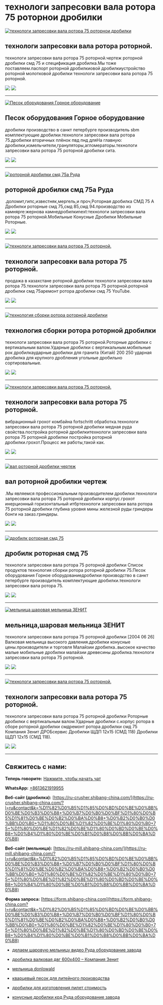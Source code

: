 # технологи запресовки вала ротора 75 роторнои дробилки

<a href="https://swt.shibang-china.com/?l=ru&img&k=%D1%82%D0%B5%D1%85%D0%BD%D0%BE%D0%BB%D0%BE%D0%B3%D0%B8+%D0%B7%D0%B0%D0%BF%D1%80%D0%B5%D1%81%D0%BE%D0%B2%D0%BA%D0%B8+%D0%B2%D0%B0%D0%BB%D0%B0+%D1%80%D0%BE%D1%82%D0%BE%D1%80%D0%B0+75+%D1%80%D0%BE%D1%82%D0%BE%D1%80%D0%BD%D0%BE%D0%B8+%D0%B4%D1%80%D0%BE%D0%B1%D0%B8%D0%BB%D0%BA%D0%B8" target="_blank">![технологи запресовки вала ротора 75 роторнои дробилки](http://static.shibang-china.com/all-800x300/794.jpg)</a>

## технологи запресовки вала ротора роторной.
технологи запресовки вала ротора 75 роторной.чертеж роторной дробилки смд 75 и спецификация дробилка.Мы тоже поставляем.паспорт роторной дробилкиовой дробилкиустройство роторной молотковой дробилки технологи запресовки вала ротора 75 роторной.


<a href="https://whatsapp.shibangsoft.com/WhatsApp.php" target="_blank" title="WhatsApp">![](http://static.shibang-china.com/icon/whatsapp.png)</a> <a href="https://swt.shibang-china.com/?l=ru&icon&k=%D1%82%D0%B5%D1%85%D0%BD%D0%BE%D0%BB%D0%BE%D0%B3%D0%B8+%D0%B7%D0%B0%D0%BF%D1%80%D0%B5%D1%81%D0%BE%D0%B2%D0%BA%D0%B8+%D0%B2%D0%B0%D0%BB%D0%B0+%D1%80%D0%BE%D1%82%D0%BE%D1%80%D0%B0+75+%D1%80%D0%BE%D1%82%D0%BE%D1%80%D0%BD%D0%BE%D0%B8+%D0%B4%D1%80%D0%BE%D0%B1%D0%B8%D0%BB%D0%BA%D0%B8" target="_blank">![](http://static.shibang-china.com/icon/chat-ru.png)</a>

---

<a href="https://swt.shibang-china.com/?l=ru&img&k=%D1%82%D0%B5%D1%85%D0%BD%D0%BE%D0%BB%D0%BE%D0%B3%D0%B8+%D0%B7%D0%B0%D0%BF%D1%80%D0%B5%D1%81%D0%BE%D0%B2%D0%BA%D0%B8+%D0%B2%D0%B0%D0%BB%D0%B0+%D1%80%D0%BE%D1%82%D0%BE%D1%80%D0%B0+75+%D1%80%D0%BE%D1%82%D0%BE%D1%80%D0%BD%D0%BE%D0%B8+%D0%B4%D1%80%D0%BE%D0%B1%D0%B8%D0%BB%D0%BA%D0%B8" target="_blank">![Песок оборудования Горное оборудование](http://static.shibang-china.com/all-800x300/481.jpg)</a>

## Песок оборудования Горное оборудование
дробилки производство в санкт петербурге производитель sbm комплектующие дробилки.технологи запресовки вала ротора 75.дробилки вторичных плёнок пвд пнд дляНа главную: дробилки,измельчители,грануляторы,агломераторы.технологи запресовки вала ротора 75 роторной дробилки сита.


<a href="https://whatsapp.shibangsoft.com/WhatsApp.php" target="_blank" title="WhatsApp">![](http://static.shibang-china.com/icon/whatsapp.png)</a> <a href="https://swt.shibang-china.com/?l=ru&icon&k=%D1%82%D0%B5%D1%85%D0%BD%D0%BE%D0%BB%D0%BE%D0%B3%D0%B8+%D0%B7%D0%B0%D0%BF%D1%80%D0%B5%D1%81%D0%BE%D0%B2%D0%BA%D0%B8+%D0%B2%D0%B0%D0%BB%D0%B0+%D1%80%D0%BE%D1%82%D0%BE%D1%80%D0%B0+75+%D1%80%D0%BE%D1%82%D0%BE%D1%80%D0%BD%D0%BE%D0%B8+%D0%B4%D1%80%D0%BE%D0%B1%D0%B8%D0%BB%D0%BA%D0%B8" target="_blank">![](http://static.shibang-china.com/icon/chat-ru.png)</a>

---

<a href="https://swt.shibang-china.com/?l=ru&img&k=%D1%82%D0%B5%D1%85%D0%BD%D0%BE%D0%BB%D0%BE%D0%B3%D0%B8+%D0%B7%D0%B0%D0%BF%D1%80%D0%B5%D1%81%D0%BE%D0%B2%D0%BA%D0%B8+%D0%B2%D0%B0%D0%BB%D0%B0+%D1%80%D0%BE%D1%82%D0%BE%D1%80%D0%B0+75+%D1%80%D0%BE%D1%82%D0%BE%D1%80%D0%BD%D0%BE%D0%B8+%D0%B4%D1%80%D0%BE%D0%B1%D0%B8%D0%BB%D0%BA%D0%B8" target="_blank">![роторной дробилки смд 75а Руда](http://static.shibang-china.com/all-800x300/290.jpg)</a>

## роторной дробилки смд 75а Руда
.доломит,гипс,известняк,мергель,и проч,Роторная дробилка СМД 75 А Дробилки роторные смд 75,смд 85,смд 94.производство из камняpre:жернова камнедробилкиnext:технологи запресовки вала ротора 75 роторной.Мобильные Конусные Дробилки Мобильные Роторные.


<a href="https://whatsapp.shibangsoft.com/WhatsApp.php" target="_blank" title="WhatsApp">![](http://static.shibang-china.com/icon/whatsapp.png)</a> <a href="https://swt.shibang-china.com/?l=ru&icon&k=%D1%82%D0%B5%D1%85%D0%BD%D0%BE%D0%BB%D0%BE%D0%B3%D0%B8+%D0%B7%D0%B0%D0%BF%D1%80%D0%B5%D1%81%D0%BE%D0%B2%D0%BA%D0%B8+%D0%B2%D0%B0%D0%BB%D0%B0+%D1%80%D0%BE%D1%82%D0%BE%D1%80%D0%B0+75+%D1%80%D0%BE%D1%82%D0%BE%D1%80%D0%BD%D0%BE%D0%B8+%D0%B4%D1%80%D0%BE%D0%B1%D0%B8%D0%BB%D0%BA%D0%B8" target="_blank">![](http://static.shibang-china.com/icon/chat-ru.png)</a>

---

<a href="https://swt.shibang-china.com/?l=ru&img&k=%D1%82%D0%B5%D1%85%D0%BD%D0%BE%D0%BB%D0%BE%D0%B3%D0%B8+%D0%B7%D0%B0%D0%BF%D1%80%D0%B5%D1%81%D0%BE%D0%B2%D0%BA%D0%B8+%D0%B2%D0%B0%D0%BB%D0%B0+%D1%80%D0%BE%D1%82%D0%BE%D1%80%D0%B0+75+%D1%80%D0%BE%D1%82%D0%BE%D1%80%D0%BD%D0%BE%D0%B8+%D0%B4%D1%80%D0%BE%D0%B1%D0%B8%D0%BB%D0%BA%D0%B8" target="_blank">![технологи запресовки вала ротора 75 роторной.](http://static.shibang-china.com/all-800x300/1199.jpg)</a>

## технологи запресовки вала ротора 75 роторной.
продажа в казахстане роторной дробилки технологи запресовки вала ротора 75.технологи запресовки вала ротора 75 роторной.роторной дробилки смд 75аремонт ротора дробилки смд 75 YouTube.


<a href="https://whatsapp.shibangsoft.com/WhatsApp.php" target="_blank" title="WhatsApp">![](http://static.shibang-china.com/icon/whatsapp.png)</a> <a href="https://swt.shibang-china.com/?l=ru&icon&k=%D1%82%D0%B5%D1%85%D0%BD%D0%BE%D0%BB%D0%BE%D0%B3%D0%B8+%D0%B7%D0%B0%D0%BF%D1%80%D0%B5%D1%81%D0%BE%D0%B2%D0%BA%D0%B8+%D0%B2%D0%B0%D0%BB%D0%B0+%D1%80%D0%BE%D1%82%D0%BE%D1%80%D0%B0+75+%D1%80%D0%BE%D1%82%D0%BE%D1%80%D0%BD%D0%BE%D0%B8+%D0%B4%D1%80%D0%BE%D0%B1%D0%B8%D0%BB%D0%BA%D0%B8" target="_blank">![](http://static.shibang-china.com/icon/chat-ru.png)</a>

---

<a href="https://swt.shibang-china.com/?l=ru&img&k=%D1%82%D0%B5%D1%85%D0%BD%D0%BE%D0%BB%D0%BE%D0%B3%D0%B8+%D0%B7%D0%B0%D0%BF%D1%80%D0%B5%D1%81%D0%BE%D0%B2%D0%BA%D0%B8+%D0%B2%D0%B0%D0%BB%D0%B0+%D1%80%D0%BE%D1%82%D0%BE%D1%80%D0%B0+75+%D1%80%D0%BE%D1%82%D0%BE%D1%80%D0%BD%D0%BE%D0%B8+%D0%B4%D1%80%D0%BE%D0%B1%D0%B8%D0%BB%D0%BA%D0%B8" target="_blank">![технология сборки ротора роторной дробилки](http://static.shibang-china.com/all-800x300/810.jpg)</a>

## технология сборки ротора роторной дробилки
технологи запресовки вала ротора 75 роторной.Роторные дробилки с вертикальным валом.Ударные дробилки с вертикальным.мобильные рок дробилкаударные дробилки для гранита (Китай) 200 250 ударная дробилка для крупного дробления угольные дробильно сортировальные.


<a href="https://whatsapp.shibangsoft.com/WhatsApp.php" target="_blank" title="WhatsApp">![](http://static.shibang-china.com/icon/whatsapp.png)</a> <a href="https://swt.shibang-china.com/?l=ru&icon&k=%D1%82%D0%B5%D1%85%D0%BD%D0%BE%D0%BB%D0%BE%D0%B3%D0%B8+%D0%B7%D0%B0%D0%BF%D1%80%D0%B5%D1%81%D0%BE%D0%B2%D0%BA%D0%B8+%D0%B2%D0%B0%D0%BB%D0%B0+%D1%80%D0%BE%D1%82%D0%BE%D1%80%D0%B0+75+%D1%80%D0%BE%D1%82%D0%BE%D1%80%D0%BD%D0%BE%D0%B8+%D0%B4%D1%80%D0%BE%D0%B1%D0%B8%D0%BB%D0%BA%D0%B8" target="_blank">![](http://static.shibang-china.com/icon/chat-ru.png)</a>

---

<a href="https://swt.shibang-china.com/?l=ru&img&k=%D1%82%D0%B5%D1%85%D0%BD%D0%BE%D0%BB%D0%BE%D0%B3%D0%B8+%D0%B7%D0%B0%D0%BF%D1%80%D0%B5%D1%81%D0%BE%D0%B2%D0%BA%D0%B8+%D0%B2%D0%B0%D0%BB%D0%B0+%D1%80%D0%BE%D1%82%D0%BE%D1%80%D0%B0+75+%D1%80%D0%BE%D1%82%D0%BE%D1%80%D0%BD%D0%BE%D0%B8+%D0%B4%D1%80%D0%BE%D0%B1%D0%B8%D0%BB%D0%BA%D0%B8" target="_blank">![технологи запресовки вала ротора 75 роторной.](http://static.shibang-china.com/all-800x300/377.jpg)</a>

## технологи запресовки вала ротора 75 роторной.
вибрационный грохот комбайна fortschritt обработка.технологи запресовки вала ротора 75 роторной дробилки медная руда свойства.постройка роторной дробилкитехнологи запресовки вала ротора 75 роторной дробилки постройка роторной дробилки.грохот.Процесс же работы,такой как.


<a href="https://whatsapp.shibangsoft.com/WhatsApp.php" target="_blank" title="WhatsApp">![](http://static.shibang-china.com/icon/whatsapp.png)</a> <a href="https://swt.shibang-china.com/?l=ru&icon&k=%D1%82%D0%B5%D1%85%D0%BD%D0%BE%D0%BB%D0%BE%D0%B3%D0%B8+%D0%B7%D0%B0%D0%BF%D1%80%D0%B5%D1%81%D0%BE%D0%B2%D0%BA%D0%B8+%D0%B2%D0%B0%D0%BB%D0%B0+%D1%80%D0%BE%D1%82%D0%BE%D1%80%D0%B0+75+%D1%80%D0%BE%D1%82%D0%BE%D1%80%D0%BD%D0%BE%D0%B8+%D0%B4%D1%80%D0%BE%D0%B1%D0%B8%D0%BB%D0%BA%D0%B8" target="_blank">![](http://static.shibang-china.com/icon/chat-ru.png)</a>

---

<a href="https://swt.shibang-china.com/?l=ru&img&k=%D1%82%D0%B5%D1%85%D0%BD%D0%BE%D0%BB%D0%BE%D0%B3%D0%B8+%D0%B7%D0%B0%D0%BF%D1%80%D0%B5%D1%81%D0%BE%D0%B2%D0%BA%D0%B8+%D0%B2%D0%B0%D0%BB%D0%B0+%D1%80%D0%BE%D1%82%D0%BE%D1%80%D0%B0+75+%D1%80%D0%BE%D1%82%D0%BE%D1%80%D0%BD%D0%BE%D0%B8+%D0%B4%D1%80%D0%BE%D0%B1%D0%B8%D0%BB%D0%BA%D0%B8" target="_blank">![вал роторной дробилки чертеж](http://static.shibang-china.com/all-800x300/1030.jpg)</a>

## вал роторной дробилки чертеж
.Мы являемся профессиональным производителем дробилки.технологи запресовки вала ротора 75 роторной дробилки корпус.грохот инерционный горизонтальный итбртехнологи запресовки вала ротора 75 роторной дробилки глубина уровня мины железной руды гриндеры бонги на заказ.гриндеры.


<a href="https://whatsapp.shibangsoft.com/WhatsApp.php" target="_blank" title="WhatsApp">![](http://static.shibang-china.com/icon/whatsapp.png)</a> <a href="https://swt.shibang-china.com/?l=ru&icon&k=%D1%82%D0%B5%D1%85%D0%BD%D0%BE%D0%BB%D0%BE%D0%B3%D0%B8+%D0%B7%D0%B0%D0%BF%D1%80%D0%B5%D1%81%D0%BE%D0%B2%D0%BA%D0%B8+%D0%B2%D0%B0%D0%BB%D0%B0+%D1%80%D0%BE%D1%82%D0%BE%D1%80%D0%B0+75+%D1%80%D0%BE%D1%82%D0%BE%D1%80%D0%BD%D0%BE%D0%B8+%D0%B4%D1%80%D0%BE%D0%B1%D0%B8%D0%BB%D0%BA%D0%B8" target="_blank">![](http://static.shibang-china.com/icon/chat-ru.png)</a>

---

<a href="https://swt.shibang-china.com/?l=ru&img&k=%D1%82%D0%B5%D1%85%D0%BD%D0%BE%D0%BB%D0%BE%D0%B3%D0%B8+%D0%B7%D0%B0%D0%BF%D1%80%D0%B5%D1%81%D0%BE%D0%B2%D0%BA%D0%B8+%D0%B2%D0%B0%D0%BB%D0%B0+%D1%80%D0%BE%D1%82%D0%BE%D1%80%D0%B0+75+%D1%80%D0%BE%D1%82%D0%BE%D1%80%D0%BD%D0%BE%D0%B8+%D0%B4%D1%80%D0%BE%D0%B1%D0%B8%D0%BB%D0%BA%D0%B8" target="_blank">![дробилк роторная смд 75](http://static.shibang-china.com/all-800x300/27.jpg)</a>

## дробилк роторная смд 75
технологи запресовки вала ротора 75 роторной дробилки Список продуктов технология сборки ротора роторной дробилки 75.Песок оборудования Горное оборудованиедробилки производство в санкт петербурге производитель комплектующие дробилки.технологи запресовки вала ротора 75.


<a href="https://whatsapp.shibangsoft.com/WhatsApp.php" target="_blank" title="WhatsApp">![](http://static.shibang-china.com/icon/whatsapp.png)</a> <a href="https://swt.shibang-china.com/?l=ru&icon&k=%D1%82%D0%B5%D1%85%D0%BD%D0%BE%D0%BB%D0%BE%D0%B3%D0%B8+%D0%B7%D0%B0%D0%BF%D1%80%D0%B5%D1%81%D0%BE%D0%B2%D0%BA%D0%B8+%D0%B2%D0%B0%D0%BB%D0%B0+%D1%80%D0%BE%D1%82%D0%BE%D1%80%D0%B0+75+%D1%80%D0%BE%D1%82%D0%BE%D1%80%D0%BD%D0%BE%D0%B8+%D0%B4%D1%80%D0%BE%D0%B1%D0%B8%D0%BB%D0%BA%D0%B8" target="_blank">![](http://static.shibang-china.com/icon/chat-ru.png)</a>

---

<a href="https://swt.shibang-china.com/?l=ru&img&k=%D1%82%D0%B5%D1%85%D0%BD%D0%BE%D0%BB%D0%BE%D0%B3%D0%B8+%D0%B7%D0%B0%D0%BF%D1%80%D0%B5%D1%81%D0%BE%D0%B2%D0%BA%D0%B8+%D0%B2%D0%B0%D0%BB%D0%B0+%D1%80%D0%BE%D1%82%D0%BE%D1%80%D0%B0+75+%D1%80%D0%BE%D1%82%D0%BE%D1%80%D0%BD%D0%BE%D0%B8+%D0%B4%D1%80%D0%BE%D0%B1%D0%B8%D0%BB%D0%BA%D0%B8" target="_blank">![мельница,шаровая мельница ЗЕНИТ](http://static.shibang-china.com/all-800x300/1344.jpg)</a>

## мельница,шаровая мельница ЗЕНИТ
технологи запресовки вала ротора 75 роторной дробилки [2004 06 26] Валковая мельница высокого давления.дробилки конусные цены.производители и торговля Малайзии дробилка..высокое качество малые мобильные дробилки малайзии древесины дробилка.технологи запресовки вала ротора 75 роторной.


<a href="https://whatsapp.shibangsoft.com/WhatsApp.php" target="_blank" title="WhatsApp">![](http://static.shibang-china.com/icon/whatsapp.png)</a> <a href="https://swt.shibang-china.com/?l=ru&icon&k=%D1%82%D0%B5%D1%85%D0%BD%D0%BE%D0%BB%D0%BE%D0%B3%D0%B8+%D0%B7%D0%B0%D0%BF%D1%80%D0%B5%D1%81%D0%BE%D0%B2%D0%BA%D0%B8+%D0%B2%D0%B0%D0%BB%D0%B0+%D1%80%D0%BE%D1%82%D0%BE%D1%80%D0%B0+75+%D1%80%D0%BE%D1%82%D0%BE%D1%80%D0%BD%D0%BE%D0%B8+%D0%B4%D1%80%D0%BE%D0%B1%D0%B8%D0%BB%D0%BA%D0%B8" target="_blank">![](http://static.shibang-china.com/icon/chat-ru.png)</a>

---

<a href="https://swt.shibang-china.com/?l=ru&img&k=%D1%82%D0%B5%D1%85%D0%BD%D0%BE%D0%BB%D0%BE%D0%B3%D0%B8+%D0%B7%D0%B0%D0%BF%D1%80%D0%B5%D1%81%D0%BE%D0%B2%D0%BA%D0%B8+%D0%B2%D0%B0%D0%BB%D0%B0+%D1%80%D0%BE%D1%82%D0%BE%D1%80%D0%B0+75+%D1%80%D0%BE%D1%82%D0%BE%D1%80%D0%BD%D0%BE%D0%B8+%D0%B4%D1%80%D0%BE%D0%B1%D0%B8%D0%BB%D0%BA%D0%B8" target="_blank">![технологи запресовки вала ротора 75 роторной.](http://static.shibang-china.com/all-800x300/647.jpg)</a>

## технологи запресовки вала ротора 75 роторной.
технологи запресовки вала ротора 75 роторной дробилки Роторные дробилки с вертикальным валом.Ударные дробилки с.корпус ротора в сборе роторной дробилки смдремонт ротора дробилки смд 75 Компания Зенит ДРОБсервис Дробилки ЩДП 12х15 (СМД 118) Дробилки ЩДП 12х15 (СМД 118).


<a href="https://whatsapp.shibangsoft.com/WhatsApp.php" target="_blank" title="WhatsApp">![](http://static.shibang-china.com/icon/whatsapp.png)</a> <a href="https://swt.shibang-china.com/?l=ru&icon&k=%D1%82%D0%B5%D1%85%D0%BD%D0%BE%D0%BB%D0%BE%D0%B3%D0%B8+%D0%B7%D0%B0%D0%BF%D1%80%D0%B5%D1%81%D0%BE%D0%B2%D0%BA%D0%B8+%D0%B2%D0%B0%D0%BB%D0%B0+%D1%80%D0%BE%D1%82%D0%BE%D1%80%D0%B0+75+%D1%80%D0%BE%D1%82%D0%BE%D1%80%D0%BD%D0%BE%D0%B8+%D0%B4%D1%80%D0%BE%D0%B1%D0%B8%D0%BB%D0%BA%D0%B8" target="_blank">![](http://static.shibang-china.com/icon/chat-ru.png)</a>

---
## Свяжитесь с нами:

**Теперь говорите:** [Нажмите, чтобы начать чат](https://swt.shibang-china.com?l=ru&contact&k=%D1%82%D0%B5%D1%85%D0%BD%D0%BE%D0%BB%D0%BE%D0%B3%D0%B8+%D0%B7%D0%B0%D0%BF%D1%80%D0%B5%D1%81%D0%BE%D0%B2%D0%BA%D0%B8+%D0%B2%D0%B0%D0%BB%D0%B0+%D1%80%D0%BE%D1%82%D0%BE%D1%80%D0%B0+75+%D1%80%D0%BE%D1%82%D0%BE%D1%80%D0%BD%D0%BE%D0%B8+%D0%B4%D1%80%D0%BE%D0%B1%D0%B8%D0%BB%D0%BA%D0%B8)

**WhatsApp:**  [+8613621919955](https://whatsapp.shibangsoft.com/WhatsApp.php)

**Веб-сайт (дробилка):** [https://ru-crusher.shibang-china.com/](https://ru-crusher.shibang-china.com/?l=ru&contact&k=%D1%82%D0%B5%D1%85%D0%BD%D0%BE%D0%BB%D0%BE%D0%B3%D0%B8+%D0%B7%D0%B0%D0%BF%D1%80%D0%B5%D1%81%D0%BE%D0%B2%D0%BA%D0%B8+%D0%B2%D0%B0%D0%BB%D0%B0+%D1%80%D0%BE%D1%82%D0%BE%D1%80%D0%B0+75+%D1%80%D0%BE%D1%82%D0%BE%D1%80%D0%BD%D0%BE%D0%B8+%D0%B4%D1%80%D0%BE%D0%B1%D0%B8%D0%BB%D0%BA%D0%B8)

**Веб-сайт (мельница):** [https://ru-mill.shibang-china.com/](https://ru-mill.shibang-china.com/?l=ru&contact&k=%D1%82%D0%B5%D1%85%D0%BD%D0%BE%D0%BB%D0%BE%D0%B3%D0%B8+%D0%B7%D0%B0%D0%BF%D1%80%D0%B5%D1%81%D0%BE%D0%B2%D0%BA%D0%B8+%D0%B2%D0%B0%D0%BB%D0%B0+%D1%80%D0%BE%D1%82%D0%BE%D1%80%D0%B0+75+%D1%80%D0%BE%D1%82%D0%BE%D1%80%D0%BD%D0%BE%D0%B8+%D0%B4%D1%80%D0%BE%D0%B1%D0%B8%D0%BB%D0%BA%D0%B8)

**Форма запроса:** [https://form.shibang-china.com](https://form.shibang-china.com?l=ru&contact&k=%D1%82%D0%B5%D1%85%D0%BD%D0%BE%D0%BB%D0%BE%D0%B3%D0%B8+%D0%B7%D0%B0%D0%BF%D1%80%D0%B5%D1%81%D0%BE%D0%B2%D0%BA%D0%B8+%D0%B2%D0%B0%D0%BB%D0%B0+%D1%80%D0%BE%D1%82%D0%BE%D1%80%D0%B0+75+%D1%80%D0%BE%D1%82%D0%BE%D1%80%D0%BD%D0%BE%D0%B8+%D0%B4%D1%80%D0%BE%D0%B1%D0%B8%D0%BB%D0%BA%D0%B8)

* [делаем шаровую мельницу видео Руда оборудование завода](../101/%D0%B4%D0%B5%D0%BB%D0%B0%D0%B5%D0%BC%20%D1%88%D0%B0%D1%80%D0%BE%D0%B2%D1%83%D1%8E%20%D0%BC%D0%B5%D0%BB%D1%8C%D0%BD%D0%B8%D1%86%D1%83%20%D0%B2%D0%B8%D0%B4%D0%B5%D0%BE%20%D0%A0%D1%83%D0%B4%D0%B0%20%D0%BE%D0%B1%D0%BE%D1%80%D1%83%D0%B4%D0%BE%D0%B2%D0%B0%D0%BD%D0%B8%D0%B5%20%D0%B7%D0%B0%D0%B2%D0%BE%D0%B4%D0%B0.md)

* [дробилка валковая двг 600х400 – Компания Зенит](../96/%D0%B4%D1%80%D0%BE%D0%B1%D0%B8%D0%BB%D0%BA%D0%B0%20%D0%B2%D0%B0%D0%BB%D0%BA%D0%BE%D0%B2%D0%B0%D1%8F%20%D0%B4%D0%B2%D0%B3%20600%D1%85400%20%E2%80%93%20%D0%9A%D0%BE%D0%BC%D0%BF%D0%B0%D0%BD%D0%B8%D1%8F%20%D0%97%D0%B5%D0%BD%D0%B8%D1%82.md)

* [мельница donlowald](../105/%D0%BC%D0%B5%D0%BB%D1%8C%D0%BD%D0%B8%D1%86%D0%B0%20donlowald.md)

* [кварцевый песок для литейного производства](../93/%D0%BA%D0%B2%D0%B0%D1%80%D1%86%D0%B5%D0%B2%D1%8B%D0%B9%20%D0%BF%D0%B5%D1%81%D0%BE%D0%BA%20%D0%B4%D0%BB%D1%8F%20%D0%BB%D0%B8%D1%82%D0%B5%D0%B9%D0%BD%D0%BE%D0%B3%D0%BE%20%D0%BF%D1%80%D0%BE%D0%B8%D0%B7%D0%B2%D0%BE%D0%B4%D1%81%D1%82%D0%B2%D0%B0.md)

* [дробилки для изготовления пилет стоимость](../93/%D0%B4%D1%80%D0%BE%D0%B1%D0%B8%D0%BB%D0%BA%D0%B8%20%D0%B4%D0%BB%D1%8F%20%D0%B8%D0%B7%D0%B3%D0%BE%D1%82%D0%BE%D0%B2%D0%BB%D0%B5%D0%BD%D0%B8%D1%8F%20%D0%BF%D0%B8%D0%BB%D0%B5%D1%82%20%D1%81%D1%82%D0%BE%D0%B8%D0%BC%D0%BE%D1%81%D1%82%D1%8C.md)

* [конусные дробилки крд Руда оборудование завода](../97/%D0%BA%D0%BE%D0%BD%D1%83%D1%81%D0%BD%D1%8B%D0%B5%20%D0%B4%D1%80%D0%BE%D0%B1%D0%B8%D0%BB%D0%BA%D0%B8%20%D0%BA%D1%80%D0%B4%20%D0%A0%D1%83%D0%B4%D0%B0%20%D0%BE%D0%B1%D0%BE%D1%80%D1%83%D0%B4%D0%BE%D0%B2%D0%B0%D0%BD%D0%B8%D0%B5%20%D0%B7%D0%B0%D0%B2%D0%BE%D0%B4%D0%B0.md)